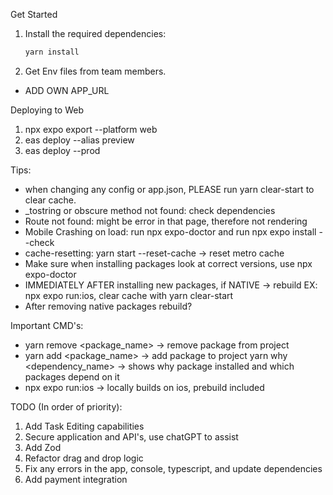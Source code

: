 Get Started
1. Install the required dependencies:
   ```bash
   yarn install
   ```
2. Get Env files from team members.
- ADD OWN APP_URL

Deploying to Web
1. npx expo export --platform web
2. eas deploy --alias preview
3. eas deploy --prod

Tips:
- when changing any config or app.json, PLEASE run yarn clear-start to clear cache.
- _tostring or obscure method not found: check dependencies
- Route not found: might be error in that page, therefore not rendering
- Mobile Crashing on load: run npx expo-doctor and run npx expo install --check
- cache-resetting: yarn start --reset-cache -> reset metro cache
- Make sure when installing packages look at correct versions, use npx expo-doctor
- IMMEDIATELY AFTER installing new packages, if NATIVE -> rebuild EX: npx expo run:ios, clear cache with yarn clear-start
- After removing native packages rebuild?

Important CMD's:
- yarn remove <package_name> -> remove package from project
- yarn add <package_name> -> add package to project
  yarn why <dependency_name> -> shows why package installed and which packages depend on it
- npx expo run:ios -> locally builds on ios, prebuild included



TODO (In order of priority):
1. Add Task Editing capabilities
1. Secure application and API's, use chatGPT to assist
2. Add Zod
3. Refactor drag and drop logic
4. Fix any errors in the app, console, typescript, and update dependencies
5. Add payment integration

